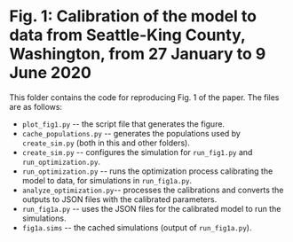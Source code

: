 # Fig. 1: Calibration of the model to data from Seattle-King County, Washington, from 27 January to 9 June 2020

This folder contains the code for reproducing Fig. 1 of the paper. The files are as follows:

- `plot_fig1.py` -- the script file that generates the figure.
- `cache_populations.py` -- generates the populations used by `create_sim.py` (both in this and other folders).
- `create_sim.py` -- configures the simulation for `run_fig1.py` and `run_optimization.py`.
- `run_optimization.py` -- runs the optimization process calibrating the model to data, for simulations in `run_fig1a.py`.
- `analyze_optimization.py`-- processes the calibrations and converts the outputs to JSON files with the calibrated parameters.
- `run_fig1a.py` -- uses the JSON files for the calibrated model to run the simulations.
- `fig1a.sims` -- the cached simulations (output of `run_fig1a.py`).

